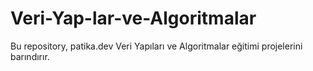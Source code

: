# Veri-Yap-lar-ve-Algoritmalar
Bu repository, patika.dev Veri Yapıları ve Algoritmalar eğitimi projelerini barındırır.
